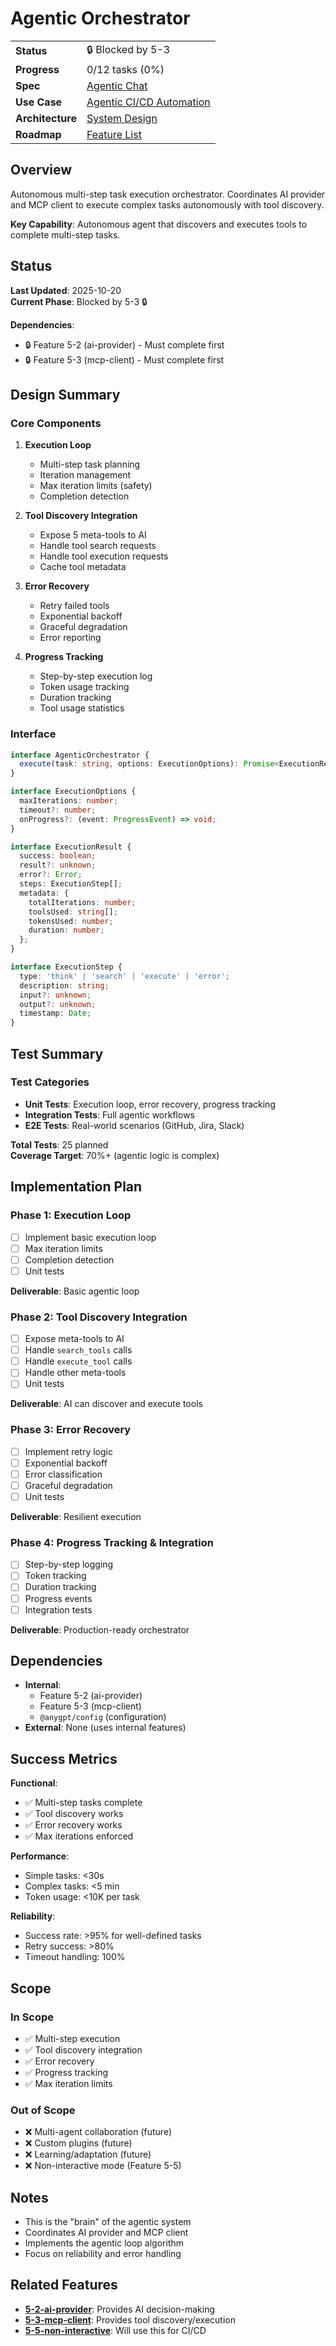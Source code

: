 # Agentic Orchestrator

|                       |                                                                                             |
| --------------------- | ------------------------------------------------------------------------------------------- |
| **Status**            | 🔒 Blocked by 5-3                                                                           |
| **Progress**          | 0/12 tasks (0%)                                                                             |
| **Spec**              | [Agentic Chat](../../../../products/anygpt/specs/anygpt/agentic-chat.md)                   |
| **Use Case**          | [Agentic CI/CD Automation](../../../../products/anygpt/cases/agentic-cicd-automation.md)   |
| **Architecture**      | [System Design](../../architecture.md)                                                      |
| **Roadmap**           | [Feature List](../../roadmap.md#5-4-agentic-orchestrator)                                   |

## Overview

Autonomous multi-step task execution orchestrator. Coordinates AI provider and MCP client to execute complex tasks autonomously with tool discovery.

**Key Capability**: Autonomous agent that discovers and executes tools to complete multi-step tasks.

## Status

**Last Updated**: 2025-10-20  
**Current Phase**: Blocked by 5-3 🔒

**Dependencies**:
- 🔒 Feature 5-2 (ai-provider) - Must complete first
- 🔒 Feature 5-3 (mcp-client) - Must complete first

## Design Summary

### Core Components

1. **Execution Loop**
   - Multi-step task planning
   - Iteration management
   - Max iteration limits (safety)
   - Completion detection

2. **Tool Discovery Integration**
   - Expose 5 meta-tools to AI
   - Handle tool search requests
   - Handle tool execution requests
   - Cache tool metadata

3. **Error Recovery**
   - Retry failed tools
   - Exponential backoff
   - Graceful degradation
   - Error reporting

4. **Progress Tracking**
   - Step-by-step execution log
   - Token usage tracking
   - Duration tracking
   - Tool usage statistics

### Interface

```typescript
interface AgenticOrchestrator {
  execute(task: string, options: ExecutionOptions): Promise<ExecutionResult>;
}

interface ExecutionOptions {
  maxIterations: number;
  timeout?: number;
  onProgress?: (event: ProgressEvent) => void;
}

interface ExecutionResult {
  success: boolean;
  result?: unknown;
  error?: Error;
  steps: ExecutionStep[];
  metadata: {
    totalIterations: number;
    toolsUsed: string[];
    tokensUsed: number;
    duration: number;
  };
}

interface ExecutionStep {
  type: 'think' | 'search' | 'execute' | 'error';
  description: string;
  input?: unknown;
  output?: unknown;
  timestamp: Date;
}
```

## Test Summary

### Test Categories

- **Unit Tests**: Execution loop, error recovery, progress tracking
- **Integration Tests**: Full agentic workflows
- **E2E Tests**: Real-world scenarios (GitHub, Jira, Slack)

**Total Tests**: 25 planned  
**Coverage Target**: 70%+ (agentic logic is complex)

## Implementation Plan

### Phase 1: Execution Loop

- [ ] Implement basic execution loop
- [ ] Max iteration limits
- [ ] Completion detection
- [ ] Unit tests

**Deliverable**: Basic agentic loop

### Phase 2: Tool Discovery Integration

- [ ] Expose meta-tools to AI
- [ ] Handle `search_tools` calls
- [ ] Handle `execute_tool` calls
- [ ] Handle other meta-tools
- [ ] Unit tests

**Deliverable**: AI can discover and execute tools

### Phase 3: Error Recovery

- [ ] Implement retry logic
- [ ] Exponential backoff
- [ ] Error classification
- [ ] Graceful degradation
- [ ] Unit tests

**Deliverable**: Resilient execution

### Phase 4: Progress Tracking & Integration

- [ ] Step-by-step logging
- [ ] Token tracking
- [ ] Duration tracking
- [ ] Progress events
- [ ] Integration tests

**Deliverable**: Production-ready orchestrator

## Dependencies

- **Internal**:
  - Feature 5-2 (ai-provider)
  - Feature 5-3 (mcp-client)
  - `@anygpt/config` (configuration)
- **External**: None (uses internal features)

## Success Metrics

**Functional**:
- ✅ Multi-step tasks complete
- ✅ Tool discovery works
- ✅ Error recovery works
- ✅ Max iterations enforced

**Performance**:
- Simple tasks: <30s
- Complex tasks: <5 min
- Token usage: <10K per task

**Reliability**:
- Success rate: >95% for well-defined tasks
- Retry success: >80%
- Timeout handling: 100%

## Scope

### In Scope

- ✅ Multi-step execution
- ✅ Tool discovery integration
- ✅ Error recovery
- ✅ Progress tracking
- ✅ Max iteration limits

### Out of Scope

- ❌ Multi-agent collaboration (future)
- ❌ Custom plugins (future)
- ❌ Learning/adaptation (future)
- ❌ Non-interactive mode (Feature 5-5)

## Notes

- This is the "brain" of the agentic system
- Coordinates AI provider and MCP client
- Implements the agentic loop algorithm
- Focus on reliability and error handling

## Related Features

- **[5-2-ai-provider](../5-2-ai-provider/README.md)**: Provides AI decision-making
- **[5-3-mcp-client](../5-3-mcp-client/README.md)**: Provides tool discovery/execution
- **[5-5-non-interactive](../5-5-non-interactive/README.md)**: Will use this for CI/CD

